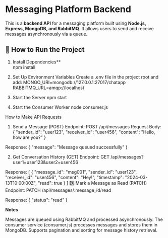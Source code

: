 # Messaging Platform Backend  

This is a **backend API** for a messaging platform built using **Node.js, Express, MongoDB, and RabbitMQ**. It allows users to send and receive messages asynchronously via a queue.  

## **🚀 How to Run the Project**  

1) Install Dependencies**  
npm install

2) Set Up Environment Variables
Create a .env file in the project root and add:
MONGO_URI=mongodb://127.0.0.1:27017/chatapp
RABBITMQ_URL=amqp://localhost

3) Start the Server
npm start

4) Start the Consumer Worker
node consumer.js

How to Make API Requests
1) Send a Message (POST)
Endpoint: POST /api/messages
Request Body:
{
  "sender_id": "user123",
  "receiver_id": "user456",
  "content": "Hello, how are you?"
}

Response:
{
  "message": "Message queued successfully"
}

2) Get Conversation History (GET)
Endpoint: GET /api/messages?user1=user123&user2=user456

Response:
[
  {
    "message_id": "msg001",
    "sender_id": "user123",
    "receiver_id": "user456",
    "content": "Hey!",
    "timestamp": "2024-03-13T10:00:00Z",
    "read": true
  }
]
3️⃣ Mark a Message as Read (PATCH)
Endpoint: PATCH /api/messages/:message_id/read

Response:
{
  "status": "read"
}

**Notes**

Messages are queued using RabbitMQ and processed asynchronously.
The consumer service (consumer.js) processes messages and stores them in MongoDB.
Supports pagination and sorting for message history retrieval.
